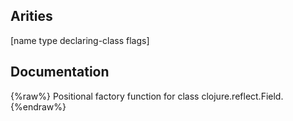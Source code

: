 ## Arities
[name type declaring-class flags]

## Documentation
{%raw%}
Positional factory function for class clojure.reflect.Field.
{%endraw%}
